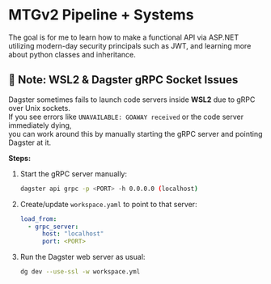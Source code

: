 # MTGv2 Pipeline + Systems

The goal is for me to learn how to make a functional API via ASP.NET
utilizing modern-day security principals such as JWT, and learning more
about python classes and inheritance.

## 🐧 Note: WSL2 & Dagster gRPC Socket Issues

Dagster sometimes fails to launch code servers inside **WSL2** due to gRPC over Unix sockets.  
If you see errors like `UNAVAILABLE: GOAWAY received` or the code server immediately dying,  
you can work around this by manually starting the gRPC server and pointing Dagster at it.

**Steps:**

1. Start the gRPC server manually:

   ```bash
   dagster api grpc -p <PORT> -h 0.0.0.0 (localhost)
   ```

2. Create/update `workspace.yaml` to point to that server:

   ```yaml
   load_from:
     - grpc_server:
         host: "localhost"
         port: <PORT>
   ```

3. Run the Dagster web server as usual:

   ```bash
   dg dev --use-ssl -w workspace.yml
   ```
